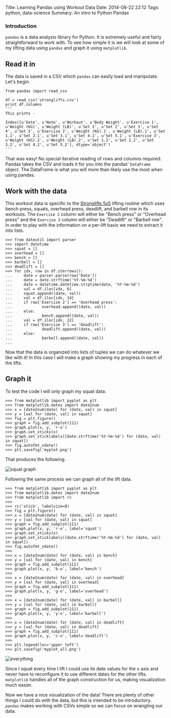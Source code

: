 Title: Learning Pandas using Workout Data
Date: 2014-08-22 22:12
Tags: python, data-science
Summary: An intro to Python Pandas

### Introduction

`pandas` is a data analysis library for Python. It is extremely useful and fairly straightforward to work with. To see how simple it is we will look at some of my lifting data using `pandas` and graph it using `matplotlib`. 

## Read it in

The data is saved in a CSV which `pandas` can easily load and manipulate. Let's begin.

```
from pandas import read_csv

df = read_csv('stronglifts.csv')
print df.columns
'''
This prints - 

Index([u'Date', u'Note', u'Workout', u'Body Weight', u'Exercise 1', u'Weight (KG)', u'Weight (LB)', u'Set 1', u'Set 2', u'Set 3', u'Set 4', u'Set 5', u'Exercise 2', u'Weight (KG).1', u'Weight (LB).1', u'Set 1.1', u'Set 2.1', u'Set 3.1', u'Set 4.1', u'Set 5.1', u'Exercise 3', u'Weight (KG).2', u'Weight (LB).2', u'Set 1.2', u'Set 2.2', u'Set 3.2', u'Set 4.2', u'Set 5.2'], dtype='object')
'''
```
That was easy! No special iterative reading of rows and columns required. Pandas takes the CSV and loads it for you into the pandas' `DataFrame` object. The DataFrame is what you will more than likely use the most when using pandas. 

## Work with the data

This workout data is specific to the [Stronglifts 5x5](http://stronglifts.com/5x5) lifting routine which uses bench press, squats, overhead press, deadlift, and barbell row in its workouts. The `Exercise 2` column will either be "Bench press" or "Overhead press" and the `Exercise 3` column will either be "Deadlift" or "Barbell row". In order to play with the information on a per-lift basis we need to extract it into lists. 

```
>>> from dateutil import parser
>>> import datetime
>>> squat = []
>>> overhead = []
>>> bench = []
>>> barbell = []
>>> deadlift = []
>>> for idx, row in df.iterrows():
...     date = parser.parse(row['Date'])
...     date = date.strftime('%Y-%m-%d')
...     date = datetime.datetime.strptime(date, '%Y-%m-%d')
...     val = df.iloc[idx, 6]
...     squat.append((date, val))
...     val = df.iloc[idx, 14]
...     if row['Exercise 2'] == 'Overhead press':
...             overhead.append((date, val))
...     else:
...             bench.append((date, val))
...     val = df.iloc[idx, 22]
...     if row['Exercise 3'] == 'Deadlift':
...             deadlift.append((date, val))
...     else:
...             barbell.append((date, val))
...
```
Now that the data is organized into lists of tuples we can do whatever we like with it! In this case I will make a graph showing my progress in each of the lifts. 

## Graph it

To test the code I will only graph my squat data. 

```
>>> from matplotlib import pyplot as plt
>>> from matplotlib.dates import date2num
>>> x = [date2num(date) for (date, val) in squat]
>>> y = [val for (date, val) in squat]
>>> fig = plt.figure()
>>> graph = fig.add_subplot(111)
>>> graph.plot(x, y, 'r-o')
>>> graph.set_xticks(x)
>>> graph.set_xticklabels([date.strftime('%Y-%m-%d') for (date, val) in squat])
>>> fig.autofmt_xdate()
>>> plt.savefig('myplot.png')
```

That produces the following. 

![squat graph](/content/images/2014/Aug/myplot.png)

Following the same process we can graph all of the lift data. 

```
>>> from matplotlib import pyplot as plt
>>> from matplotlib.dates import date2num
>>> from matplotlib import rc
>>>
>>> rc('xtick', labelsize=8)
>>> fig = plt.figure()
>>> x = [date2num(date) for (date, val) in squat]
>>> y = [val for (date, val) in squat]
>>> graph = fig.add_subplot(111)
>>> graph.plot(x, y, 'r-o', label='squat')
>>> graph.set_xticks(x)
>>> graph.set_xticklabels([date.strftime('%Y-%m-%d') for (date, val) in squat])
>>> fig.autofmt_xdate()
>>>
>>> x = [date2num(date) for (date, val) in bench]
>>> y = [val for (date, val) in bench]
>>> graph = fig.add_subplot(111)
>>> graph.plot(x, y, 'b-o', label='bench')
>>>
>>> x = [date2num(date) for (date, val) in overhead]
>>> y = [val for (date, val) in overhead]
>>> graph = fig.add_subplot(111)
>>> graph.plot(x, y, 'g-o', label='overhead')
>>>
>>> x = [date2num(date) for (date, val) in barbell]
>>> y = [val for (date, val) in barbell]
>>> graph = fig.add_subplot(111)
>>> graph.plot(x, y, 'y-o', label='barbell')
>>>
>>> x = [date2num(date) for (date, val) in deadlift]
>>> y = [val for (date, val) in deadlift]
>>> graph = fig.add_subplot(111)
>>> graph.plot(x, y, 'c-o', label='deadlift')
>>>
>>> plt.legend(loc='upper left')
>>> plt.savefig('myplot_all.png')
```

![everything](/content/images/2014/Aug/myplot_all.png)

Since I squat every time I lift I could use its date values for the x axis and never have to reconfigure it to use different dates for the other lifts. `matplotlib` handles all of the graph construction for us, making visualization much easier.

Now we have a nice visualization of the data! There are plenty of other things I could do with the data, but this is intended to be introductory. `pandas` makes working with CSVs simple so we can focus on wrangling our data. 
